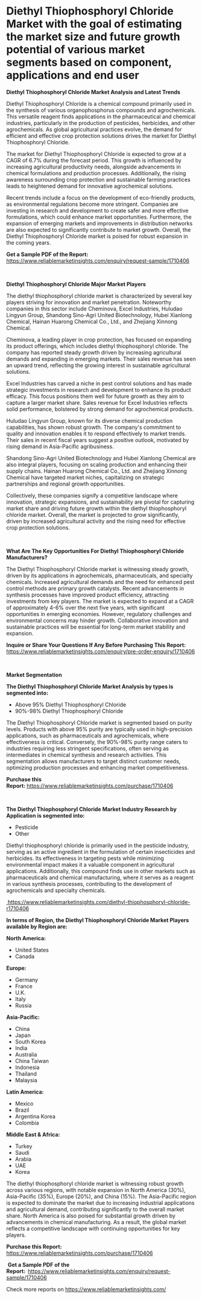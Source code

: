 <p><h1>Diethyl Thiophosphoryl Chloride Market with the goal of estimating the market size and future growth potential of various market segments based on component, applications and end user</h1></p><p><strong>Diethyl Thiophosphoryl Chloride Market Analysis and Latest Trends</strong></p>
<p><p>Diethyl Thiophosphoryl Chloride is a chemical compound primarily used in the synthesis of various organophosphorus compounds and agrochemicals. This versatile reagent finds applications in the pharmaceutical and chemical industries, particularly in the production of pesticides, herbicides, and other agrochemicals. As global agricultural practices evolve, the demand for efficient and effective crop protection solutions drives the market for Diethyl Thiophosphoryl Chloride.</p><p>The market for Diethyl Thiophosphoryl Chloride is expected to grow at a CAGR of 6.7% during the forecast period. This growth is influenced by increasing agricultural productivity needs, alongside advancements in chemical formulations and production processes. Additionally, the rising awareness surrounding crop protection and sustainable farming practices leads to heightened demand for innovative agrochemical solutions.</p><p>Recent trends include a focus on the development of eco-friendly products, as environmental regulations become more stringent. Companies are investing in research and development to create safer and more effective formulations, which could enhance market opportunities. Furthermore, the expansion of emerging markets and improvements in distribution networks are also expected to significantly contribute to market growth. Overall, the Diethyl Thiophosphoryl Chloride market is poised for robust expansion in the coming years.</p></p>
<p><strong>Get a Sample PDF of the Report:&nbsp;</strong> <a href="https://www.reliablemarketinsights.com/enquiry/request-sample/1710406?utm_campaign=3040&utm_medium=2&utm_source=Github&utm_content=ia&utm_term=01042025&utm_id=diethyl-thiophosphoryl-chloride">https://www.reliablemarketinsights.com/enquiry/request-sample/1710406</a></p>
<p>&nbsp;</p>
<p><strong>Diethyl Thiophosphoryl Chloride Major Market Players</strong></p>
<p><p>The diethyl thiophosphoryl chloride market is characterized by several key players striving for innovation and market penetration. Noteworthy companies in this sector include Cheminova, Excel Industries, Huludao Lingyun Group, Shandong Sino-Agri United Biotechnology, Hubei Xianlong Chemical, Hainan Huarong Chemical Co., Ltd., and Zhejiang Xinnong Chemical.</p><p>Cheminova, a leading player in crop protection, has focused on expanding its product offerings, which includes diethyl thiophosphoryl chloride. The company has reported steady growth driven by increasing agricultural demands and expanding in emerging markets. Their sales revenue has seen an upward trend, reflecting the growing interest in sustainable agricultural solutions.</p><p>Excel Industries has carved a niche in pest control solutions and has made strategic investments in research and development to enhance its product efficacy. This focus positions them well for future growth as they aim to capture a larger market share. Sales revenue for Excel Industries reflects solid performance, bolstered by strong demand for agrochemical products.</p><p>Huludao Lingyun Group, known for its diverse chemical production capabilities, has shown robust growth. The company's commitment to quality and innovation enables it to respond effectively to market trends. Their sales in recent fiscal years suggest a positive outlook, motivated by rising demand in Asia-Pacific agribusiness.</p><p>Shandong Sino-Agri United Biotechnology and Hubei Xianlong Chemical are also integral players, focusing on scaling production and enhancing their supply chains. Hainan Huarong Chemical Co., Ltd. and Zhejiang Xinnong Chemical have targeted market niches, capitalizing on strategic partnerships and regional growth opportunities.</p><p>Collectively, these companies signify a competitive landscape where innovation, strategic expansions, and sustainability are pivotal for capturing market share and driving future growth within the diethyl thiophosphoryl chloride market. Overall, the market is projected to grow significantly, driven by increased agricultural activity and the rising need for effective crop protection solutions.</p></p>
<p>&nbsp;</p>
<p><strong>What Are The Key Opportunities For Diethyl Thiophosphoryl Chloride Manufacturers?</strong></p>
<p><p>The Diethyl Thiophosphoryl Chloride market is witnessing steady growth, driven by its applications in agrochemicals, pharmaceuticals, and specialty chemicals. Increased agricultural demands and the need for enhanced pest control methods are primary growth catalysts. Recent advancements in synthesis processes have improved product efficiency, attracting investments from key players. The market is expected to expand at a CAGR of approximately 4-6% over the next five years, with significant opportunities in emerging economies. However, regulatory challenges and environmental concerns may hinder growth. Collaborative innovation and sustainable practices will be essential for long-term market stability and expansion.</p></p>
<p><strong>Inquire or Share Your Questions If Any Before Purchasing This Report:</strong> <a href="https://www.reliablemarketinsights.com/enquiry/pre-order-enquiry/1710406?utm_campaign=3040&utm_medium=2&utm_source=Github&utm_content=ia&utm_term=01042025&utm_id=diethyl-thiophosphoryl-chloride">https://www.reliablemarketinsights.com/enquiry/pre-order-enquiry/1710406</a></p>
<p>&nbsp;</p>
<p><strong>Market Segmentation</strong></p>
<p><strong>The Diethyl Thiophosphoryl Chloride Market Analysis by types is segmented into:</strong></p>
<p><ul><li>Above 95% Diethyl Thiophosphoryl Chloride</li><li>90%-98% Diethyl Thiophosphoryl Chloride</li></ul></p>
<p><p>The Diethyl Thiophosphoryl Chloride market is segmented based on purity levels. Products with above 95% purity are typically used in high-precision applications, such as pharmaceuticals and agrochemicals, where effectiveness is critical. Conversely, the 90%-98% purity range caters to industries requiring less stringent specifications, often serving as intermediates in chemical synthesis and research activities. This segmentation allows manufacturers to target distinct customer needs, optimizing production processes and enhancing market competitiveness.</p></p>
<p><strong>Purchase this Report:&nbsp;</strong><a href="https://www.reliablemarketinsights.com/purchase/1710406?utm_campaign=3040&utm_medium=2&utm_source=Github&utm_content=ia&utm_term=01042025&utm_id=diethyl-thiophosphoryl-chloride">https://www.reliablemarketinsights.com/purchase/1710406</a></p>
<p>&nbsp;</p>
<p><strong>The Diethyl Thiophosphoryl Chloride Market Industry Research by Application is segmented into:</strong></p>
<p><ul><li>Pesticide</li><li>Other</li></ul></p>
<p><p>Diethyl thiophosphoryl chloride is primarily used in the pesticide industry, serving as an active ingredient in the formulation of certain insecticides and herbicides. Its effectiveness in targeting pests while minimizing environmental impact makes it a valuable component in agricultural applications. Additionally, this compound finds use in other markets such as pharmaceuticals and chemical manufacturing, where it serves as a reagent in various synthesis processes, contributing to the development of agrochemicals and specialty chemicals.</p></p>
<p><a href="https://www.reliablemarketinsights.com/diethyl-thiophosphoryl-chloride-r1710406?utm_campaign=3040&utm_medium=2&utm_source=Github&utm_content=ia&utm_term=01042025&utm_id=diethyl-thiophosphoryl-chloride">&nbsp;https://www.reliablemarketinsights.com/diethyl-thiophosphoryl-chloride-r1710406</a></p>
<p><strong>In terms of Region, the Diethyl Thiophosphoryl Chloride Market Players available by Region are:</strong></p>
<p>
    <p> <strong> North America: </strong>
        <ul>
            <li>United States</li>
            <li>Canada</li>
        </ul>
        </p> 
    <p> <strong> Europe: </strong>
        <ul>
            <li>Germany</li>
            <li>France</li>
            <li>U.K.</li>
            <li>Italy</li>
            <li>Russia</li>
        </ul>
        </p> 
    <p> <strong> Asia-Pacific: </strong>
        <ul>
            <li>China</li>
            <li>Japan</li>
            <li>South Korea</li>
            <li>India</li>
            <li>Australia</li>
            <li>China Taiwan</li>
            <li>Indonesia</li>
            <li>Thailand</li>
            <li>Malaysia</li>
        </ul>
        </p> 
    <p> <strong> Latin America: </strong>
        <ul>
            <li>Mexico</li>
            <li>Brazil</li>
            <li>Argentina Korea</li>
            <li>Colombia</li>
        </ul>
        </p> 
    <p> <strong> Middle East & Africa: </strong>
        <ul>
            <li>Turkey</li>
            <li>Saudi</li>
            <li>Arabia</li>
            <li>UAE</li>
            <li>Korea</li>
        </ul>
    </p>
    </p>
<p><p>The diethyl thiophosphoryl chloride market is witnessing robust growth across various regions, with notable expansion in North America (30%), Asia-Pacific (35%), Europe (20%), and China (15%). The Asia-Pacific region is expected to dominate the market due to increasing industrial applications and agricultural demand, contributing significantly to the overall market share. North America is also poised for substantial growth driven by advancements in chemical manufacturing. As a result, the global market reflects a competitive landscape with continuing opportunities for key players.</p></p>
<p><strong>Purchase this Report: </strong><a href="https://www.reliablemarketinsights.com/purchase/1710406?utm_campaign=3040&utm_medium=2&utm_source=Github&utm_content=ia&utm_term=01042025&utm_id=diethyl-thiophosphoryl-chloride">https://www.reliablemarketinsights.com/purchase/1710406</a></p>
<p>&nbsp;<strong>Get a Sample PDF of the Report:&nbsp;&nbsp;</strong><a href="https://www.reliablemarketinsights.com/enquiry/request-sample/1710406?utm_campaign=3040&utm_medium=2&utm_source=Github&utm_content=ia&utm_term=01042025&utm_id=diethyl-thiophosphoryl-chloride">https://www.reliablemarketinsights.com/enquiry/request-sample/1710406</a></p>
<p><strong></strong></p>
<p>Check more reports on <a href="https://www.reliablemarketinsights.com/?utm_campaign=3040&utm_medium=2&utm_source=Github&utm_content=ia&utm_term=01042025&utm_id=diethyl-thiophosphoryl-chloride">https://www.reliablemarketinsights.com/</a></p>